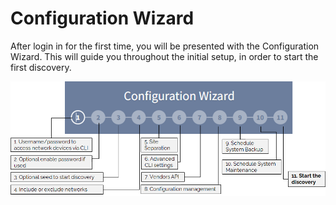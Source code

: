 # Configuration Wizard

After login in for the first time, you will be presented with the Configuration Wizard. This will guide you throughout the initial setup, in order to start the first discovery.

![Configuration Wizard](wizard.png)
